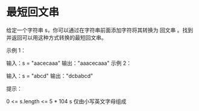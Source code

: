 # 最短回文串

给定一个字符串 s，你可以通过在字符串前面添加字符将其转换为
回文串
。找到并返回可以用这种方式转换的最短回文串。

示例 1：

输入：s = "aacecaaa"
输出："aaacecaaa"
示例 2：

输入：s = "abcd"
输出："dcbabcd"

提示：

0 <= s.length <= 5 * 104
s 仅由小写英文字母组成
